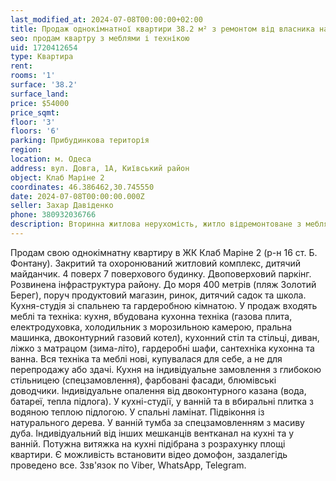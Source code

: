 ```yaml
---
last_modified_at: 2024-07-08T00:00:00+02:00
title: Продаж однокімнатної квартири 38.2 м² з ремонтом від власника на Довгій
seo: продам квартру з меблями і технікою
uid: 1720412654
type: Квартира
rent:
rooms: '1'
surface: '38.2'
surface_land:
price: $54000
price_sqmt:
floor: '3'
floors: '6'
parking: Прибудинкова територія
region:
location: м. Одеса
address: вул. Довга, 1А, Київський район
object: Клаб Маріне 2
coordinates: 46.386462,30.745550
date: 2024-07-08T00:00:00.000Z
seller: Захар Давіденко
phone: 380932036766
description: Вторинна житлова нерухомість, житло відремонтоване з меблями і технікою, придатне і готове для проживання
---
```


Продам свою однокімнатну квартиру в ЖК Клаб Маріне 2 (р-н 16 ст. Б. Фонтану). Закритий та охоронюваний житловий комплекс, дитячий майданчик. 4 поверх 7 поверхового будинку. Двоповерховий паркінг. Розвинена інфраструктура району. До моря 400 метрів (пляж Золотий Берег), поруч продуктовий магазин, ринок, дитячий садок та школа. Кухня-студія зі спальнею та гардеробною кімнатою. У продаж входять меблі та техніка: кухня, вбудована кухонна техніка (газова плита, електродуховка, холодильник з морозильною камерою, пральна машинка, двоконтурний газовий котел), кухонний стіл та стільці, диван, ліжко з матрацом (зима-літо), гардеробні шафи, сантехніка кухонна та ванна. Вся техніка та меблі нові, купувалася для себе, а не для перепродажу або здачі. Кухня на індивідуальне замовлення з глибокою стільницею (спецзамовлення), фарбовані фасади, блюмівські доводчики.
Індивідуальне опалення від двоконтурного казана (вода, батареї, тепла підлога). У кухні-студії, у ванній та в вбиральні плитка з водяною теплою підлогою. У спальні ламінат. Підвіконня із натурального дерева. У ванній тумба за спецзамовленням з масиву дуба. Індивідуальний від інших мешканців вентканал на кухні та у ванній. Потужна витяжка на кухні підібрана з розрахунку площі квартири. Є можливість встановити відео домофон, заздалегідь проведено все. Ззв'язок по Viber, WhatsApp, Telegram.
